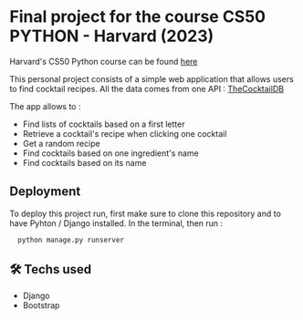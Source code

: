 # Final project for the course CS50 PYTHON - Harvard (2023)

Harvard's CS50 Python course can be found [here](https://cs50.harvard.edu/python/2022/)

This personal project consists of a simple web application that allows users to find cocktail recipes.
All the data comes from one API : [TheCocktailDB](https://www.thecocktaildb.com/)

The app allows to :

- Find lists of cocktails based on a first letter
- Retrieve a cocktail's recipe when clicking one cocktail
- Get a random recipe
- Find cocktails based on one ingredient's name
- Find cocktails based on its name

## Deployment

To deploy this project run, first make sure to clone this repository and to have Pyhton / Django installed.
In the terminal, then run :

```bash
  python manage.py runserver
```

## 🛠 Techs used

- Django
- Bootstrap
